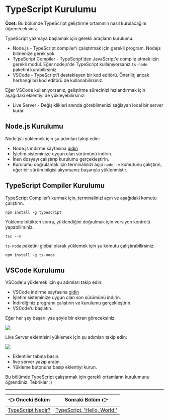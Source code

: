 # TypeScript Kurulumu

**Özet:** Bu bölümde TypeScript geliştirme ortamının nasıl kurulacağını öğreneceksiniz.

TypeScript yazmaya başlamak için gerekli araçların kurulumu:

- Node.js - TypeScript compiler'ı çalıştırmak için gerekli program. Nodejs bilmenize gerek yok.
- TypeScript Compiler - TypeScript'den JavaScript'e compile etmek için gerekli modül. Eğer nodejs'de TypeScript kullanıyorsanız `ts-node` paketini kurabilirsiniz.
- VSCode - TypeScript'i destekleyen bir kod editörü. Önerilir, ancak herhangi bri kod editörü de kullanabilirsiniz.

Eğer VSCode kullanıyorsanız, geliştirme sürecinizi hızlandırmak için aşağıdaki eklentiyi de yükleyebilirsiniz:

- Live Server - Değişiklikleri anında görebilmenizi sağlayan local bir server kurar.

## Node.js Kurulumu

Node.js'i yüklemek için şu adımları takip edin:

- Node.js indirme sayfasına [gidin](https://nodejs.org/en/download/)
- İşletim sisteminize uygun olan sürümünü indirin.
- İnen dosyayı çalıştırıp kurulumu gerçekleştirin.
- Kurulumu doğrulamak için terminalinizi açıp `node -v` komutunu çalıştırın, eğer bir sürüm bilgisi alıyorsanız başarıyla yüklenmiştir.

## TypeScript Compiler Kurulumu

TypeScript Compiler'ı kurmak için, terminalinizi açın ve aşağıdaki komutu çalıştırın.

```shell
npm install -g typescript
```

Yükleme bittikten sonra, yüklendiğini doğrulmak için versiyon kontrolü yapabilirsiniz.

```shell
tsc --v
```

`ts-node` paketini global olarak yüklemek için şu komutu çalıştırabilirsiniz:

```shell
npm install -g ts-node
```

## VSCode Kurulumu

VSCode'u yüklemek için şu adımları takip edin:

- VSCode indirme sayfasına [gidin](https://code.visualstudio.com/download)
- İşletim sisteminize uygun olan son sürümünü indirin.
- İndirdiğiniz programı çalıştırın ve kurulumu gerçekleştirin.
- VSCode'u başlatın.

Eğer her şey başarılıysa şöyle bir ekran göreceksiniz.

![](https://www.typescripttutorial.net/wp-content/uploads/2020/05/vs-code.png)

Live Server eklentisini yüklemek için şu adımları takip edin:

![](https://www.typescripttutorial.net/wp-content/uploads/2020/05/Live-Server.png)

- Eklentiler tabına basın.
- live server yazıp aratın.
- Yükleme butonuna basıp eklentiyi kurun.

Bu bölümde TypeScript çalıştırmak için gerekli ortamların kurulumunu öğrendiniz. Tebrikler :)

---

| 👈 Önceki Bölüm                            | Sonraki Bölüm 👉                                           |
| ------------------------------------------ | ---------------------------------------------------------- |
| [TypeScript Nedir?](./typescript-nedir.md) | [TypeScript, 'Hello, World!'](./typescript-hello-world.md) |

